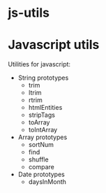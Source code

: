 # js-utils
Javascript utils
==============

<p>Utilities for javascript:</p>

* String prototypes
    + trim
    + ltrim
    + rtrim
    + htmlEntities
    + stripTags
    + toArray
    + toIntArray
* Array prototypes
    + sortNum
    + find
    + shuffle
    + compare
* Date prototypes
    + daysInMonth

